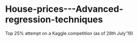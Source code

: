 # House-prices---Advanced-regression-techniques
Top 25% attempt on a Kaggle competition (as of 28th July'19)
